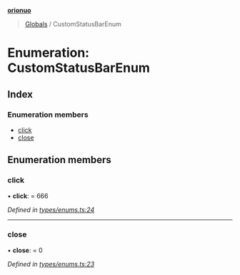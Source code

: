 **[orionuo](../README.md)**

> [Globals](../globals.md) / CustomStatusBarEnum

# Enumeration: CustomStatusBarEnum

## Index

### Enumeration members

* [click](customstatusbarenum.md#click)
* [close](customstatusbarenum.md#close)

## Enumeration members

### click

•  **click**:  = 666

*Defined in [types/enums.ts:24](https://github.com/msviha/orionuo/blob/1e2926d/src/types/enums.ts#L24)*

___

### close

•  **close**:  = 0

*Defined in [types/enums.ts:23](https://github.com/msviha/orionuo/blob/1e2926d/src/types/enums.ts#L23)*
